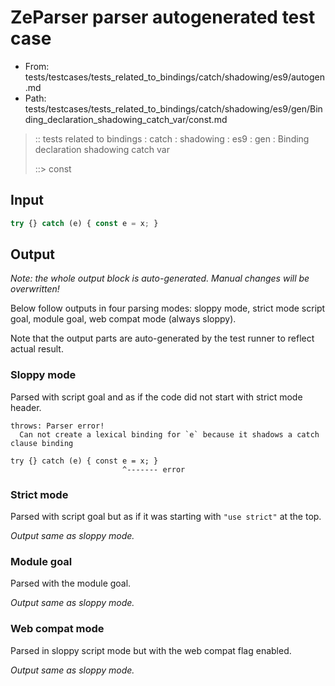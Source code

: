 # ZeParser parser autogenerated test case

- From: tests/testcases/tests_related_to_bindings/catch/shadowing/es9/autogen.md
- Path: tests/testcases/tests_related_to_bindings/catch/shadowing/es9/gen/Binding_declaration_shadowing_catch_var/const.md

> :: tests related to bindings : catch : shadowing : es9 : gen : Binding declaration shadowing catch var
>
> ::> const

## Input


`````js
try {} catch (e) { const e = x; }
`````

## Output

_Note: the whole output block is auto-generated. Manual changes will be overwritten!_

Below follow outputs in four parsing modes: sloppy mode, strict mode script goal, module goal, web compat mode (always sloppy).

Note that the output parts are auto-generated by the test runner to reflect actual result.

### Sloppy mode

Parsed with script goal and as if the code did not start with strict mode header.

`````
throws: Parser error!
  Can not create a lexical binding for `e` because it shadows a catch clause binding

try {} catch (e) { const e = x; }
                         ^------- error
`````

### Strict mode

Parsed with script goal but as if it was starting with `"use strict"` at the top.

_Output same as sloppy mode._

### Module goal

Parsed with the module goal.

_Output same as sloppy mode._

### Web compat mode

Parsed in sloppy script mode but with the web compat flag enabled.

_Output same as sloppy mode._
